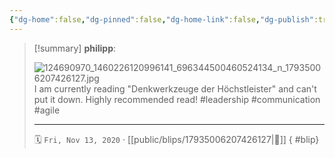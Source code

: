 ```yaml
---
{"dg-home":false,"dg-pinned":false,"dg-home-link":false,"dg-publish":true,"tags":["dgblip"],"disabled rules":["yaml-title","yaml-title-alias","file-name-heading"],"title":"philipp on instagram @ 2020-11-13","created-date":"2020-11-13T13:00:00","updated-date":"2025-05-02T17:43:08","dg-path":"blips/17935006207426127.md","permalink":"/blips/17935006207426127/","dgPassFrontmatter":true}
---
```


> [!summary] **philipp**:
>
> ![124690970_1460226120996141_696344500460524134_n_17935006207426127.jpg](/img/user/attachments/124690970_1460226120996141_696344500460524134_n_17935006207426127.jpg)
> I am currently reading "Denkwerkzeuge der Höchstleister" and can't put it down. Highly recommended read! #leadership #communication #agile
> - - -
>
> 🗓️ `Fri, Nov 13, 2020` · [[public/blips/17935006207426127\|🔗]]
{ #blip}

